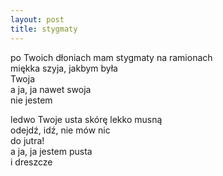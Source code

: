 ```yaml
---
layout: post
title: stygmaty
---
```


po Twoich dłoniach mam stygmaty na ramionach\
miękka szyja, jakbym była\
Twoja\
a ja, ja nawet swoja\
nie jestem

ledwo Twoje usta skórę lekko musną\
odejdź, idź, nie mów nic\
do jutra!\
a ja, ja jestem pusta\
i dreszcze
